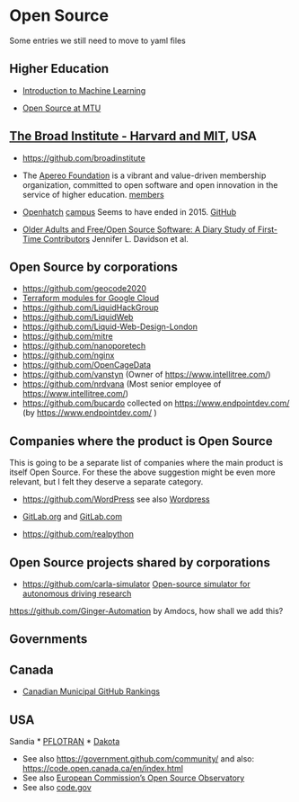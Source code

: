 # Open Source

Some entries we still need to move to yaml files

## Higher Education

* [Introduction to Machine Learning](https://github.com/GreenGilad/IML.HUJI)

* [Open Source at MTU](https://opensource.mtu.edu/)

## [The Broad Institute - Harvard and MIT](https://www.broadinstitute.org/), USA

* https://github.com/broadinstitute


* The [Apereo Foundation](https://www.apereo.org/) is a vibrant and value-driven membership organization, committed to open software and open innovation in the service of higher education.
[members](https://www.apereo.org/content/apereo-member-organizations)

* [Openhatch](https://openhatch.org/)  [campus](https://campus.openhatch.org/) Seems to have ended in 2015. [GitHub](https://github.com/openhatch/open-source-comes-to-campus)


* [Older Adults and Free/Open Source Software: A Diary Study of First-Time Contributors](https://www.researchgate.net/publication/285208893_Older_Adults_and_FreeOpen_Source_Software_A_Diary_Study_of_First-Time_Contributors) Jennifer L. Davidson et al.


## Open Source by corporations


* https://github.com/geocode2020
* [Terraform modules for Google Cloud](https://github.com/terraform-google-modules)
* https://github.com/LiquidHackGroup
* https://github.com/LiquidWeb
* https://github.com/Liquid-Web-Design-London
* https://github.com/mitre
* https://github.com/nanoporetech
* https://github.com/nginx
* https://github.com/OpenCageData
* https://github.com/vanstyn (Owner of https://www.intellitree.com/)
* https://github.com/nrdvana (Most senior employee of https://www.intellitree.com/)
* https://github.com/bucardo collected on https://www.endpointdev.com/ (by https://www.endpointdev.com/ )

## Companies where the product is Open Source

This is going to be a separate list of companies where the main product is itself Open Source.
For these the above suggestion might be even more relevant, but I felt they deserve a separate category.

* https://github.com/WordPress see also [Wordpress](https://wordpress.org/download/source/)
* [GitLab.org](https://gitlab.com/gitlab-org) and [GitLab.com](https://gitlab.com/gitlab-com)

* https://github.com/realpython


## Open Source projects shared by corporations

* https://github.com/carla-simulator  [Open-source simulator for autonomous driving research](https://carla.org/)


https://github.com/Ginger-Automation by Amdocs, how shall we add this?

## Governments

## Canada

* [Canadian Municipal GitHub Rankings](https://cityssm.github.io/municipal-github-rankings/)

## USA

Sandia
    * [PFLOTRAN](https://www.pflotran.org/)
    * [Dakota](https://dakota.sandia.gov/)

* See also https://government.github.com/community/   and also: https://code.open.canada.ca/en/index.html
* See also [European Commission’s Open Source Observatory](https://joinup.ec.europa.eu/collection/open-source-observatory-osor)
* See also [code.gov](https://code.gov/)


